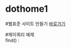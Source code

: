 # dothome1

#웹표준 사이트 만들기
<a href="https://dohaeun.github.io/dothome1/webstandard/index.html">바로가기<a>

#제이쿼리 예제<br>
find() : <a href="https://dohaeun.github.io/dothome1/jquery/jquery04.html"></a>
